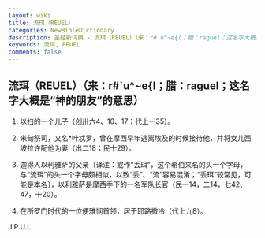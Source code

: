 ```yaml
---
layout: wiki
title: 流珥（REUEL）
categories: NewBibleDictionary
description: 圣经新词典 - 流珥（REUEL）（来：r#`u^~e{l；腊：raguel；这名字大概是“神的朋友”的意思）
keywords: 流珥, REUEL
comments: false
---
```


## 流珥（REUEL）（来：r#`u^~e{l；腊：raguel；这名字大概是“神的朋友”的意思）

1. 以扫的一个儿子（创卅六4、10、17；代上一35）。

2. 米甸祭司，又名*叶忒罗，曾在摩西早年逃离埃及的时候接待他，并将女儿西坡拉许配他为妻（出二18；民十29）。

3. 迦得人以利雅萨的父亲〔译注：或作“丢珥”，这个希伯来名的头一个字母，与“流珥”的头一个字母颇相似，以致“丢”、“流”容易混淆；“丢珥”较常见，可能是本名〕，以利雅萨是摩西手下的一名军队长官（民一14，二14，七42、47，十20）。

4. 在所罗门时代的一位便雅悯首领，居于耶路撒冷（代上九8）。

J.P.U.L.








